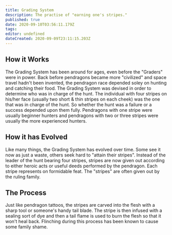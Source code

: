 ```yaml
---
title: Grading System
description: The practise of "earning one's stripes."
published: true
date: 2020-09-10T03:56:11.179Z
tags: 
editor: undefined
dateCreated: 2020-09-09T23:11:15.203Z
---
```


## How it Works

The Grading System has been around for ages, even before the "Graders" were in power. Back before pendragons became more "civilized" and space travel hadn't been invented, the pendragon race depended soley on hunting and catching their food. The Grading System was devised in order to determine who was in charge of the hunt. The individual with four stripes on his/her face (usually two short & thin stripes on each cheek) was the one that was in charge of the hunt. So whether the hunt was a failure or a success depended upon them fully. Pendragons with one stripe were usually beginner hunters and pendragons with two or three stripes were usually the more experienced hunters.

## How it has Evolved

Like many things, the Grading System has evolved over time. Some see it now as just a waste, others seek hard to "attain their stripes". Instead of the leader of the hunt bearing four stripes, stripes are now given out according to either heroic acts or useful deeds performed by the pendragon. Each stripe represents on formidable feat. The "stripes" are often given out by the ruling family.

## The Process

Just like pendragon tattoos, the stripes are carved into the flesh with a sharp tool or someone's handy tail blade. The stripe is then infused with a sealing sort of dye and then a tail flame is used to burn the flesh so that it won't heal back. Flinching during this process has been known to cause some family shame.
